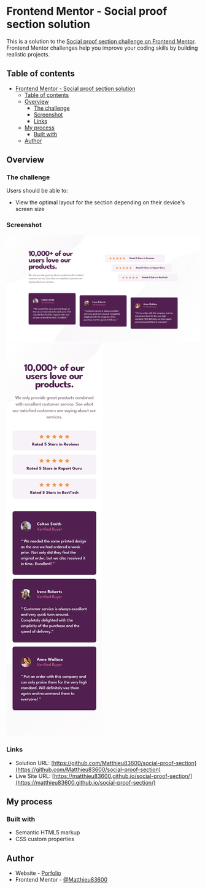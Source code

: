 # Frontend Mentor - Social proof section solution

This is a solution to the [Social proof section challenge on Frontend Mentor](https://www.frontendmentor.io/challenges/social-proof-section-6e0qTv_bA). Frontend Mentor challenges help you improve your coding skills by building realistic projects.

## Table of contents

- [Frontend Mentor - Social proof section solution](#frontend-mentor---social-proof-section-solution)
  - [Table of contents](#table-of-contents)
  - [Overview](#overview)
    - [The challenge](#the-challenge)
    - [Screenshot](#screenshot)
    - [Links](#links)
  - [My process](#my-process)
    - [Built with](#built-with)
  - [Author](#author)

## Overview

### The challenge

Users should be able to:

- View the optimal layout for the section depending on their device's screen size

### Screenshot

![](./design/desktop-design.jpg)
![](./design/mobile-design.jpg)

### Links

- Solution URL: [https://github.com/Matthieu83600/social-proof-section](https://github.com/Matthieu83600/social-proof-section)
- Live Site URL: [https://matthieu83600.github.io/social-proof-section/](https://matthieu83600.github.io/social-proof-section/)

## My process

### Built with

- Semantic HTML5 markup
- CSS custom properties

## Author

- Website - [Porfolio](https://matthieubonjour.dev)
- Frontend Mentor - [@Matthieu83600](https://www.frontendmentor.io/profile/Matthieu83600)
